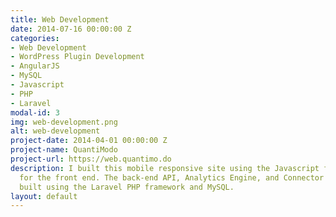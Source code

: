 ```yaml
---
title: Web Development
date: 2014-07-16 00:00:00 Z
categories:
- Web Development
- WordPress Plugin Development
- AngularJS
- MySQL
- Javascript
- PHP
- Laravel
modal-id: 3
img: web-development.png
alt: web-development
project-date: 2014-04-01 00:00:00 Z
project-name: QuantiModo
project-url: https://web.quantimo.do
description: I built this mobile responsive site using the Javascript framework AngularJS
  for the front end. The back-end API, Analytics Engine, and Connector Framework was
  built using the Laravel PHP framework and MySQL.
layout: default
---
```


